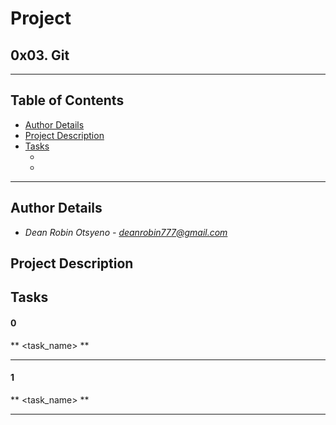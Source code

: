 # Project 
## **0x03. Git**
---
## Table of Contents
- [Author Details](#author-details)
- [Project Description](#project-description)
- [Tasks](#tasks)
	- [<task0>](#0)
	- [<task1>](#1)
---
## Author Details
- *Dean Robin Otsyeno - deanrobin777@gmail.com*

## Project Description


## Tasks
#### 0
** <task_name> **

---
#### 1
** <task_name> **

---
